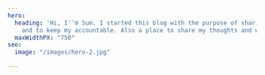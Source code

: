 ```yaml
---
hero:
  heading: 'Hi, I''m Sum. I started this blog with the purpose of sharing my projects
    and to keep my accountable. Also a place to share my thoughts and writings. '
  maxWidthPX: "750"
seo:
  image: "/images/hero-2.jpg"

---
```

